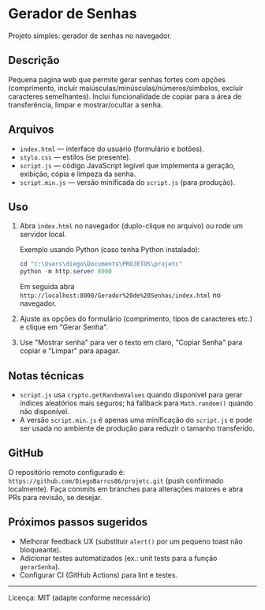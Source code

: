 # Gerador de Senhas

Projeto simples: gerador de senhas no navegador.

## Descrição
Pequena página web que permite gerar senhas fortes com opções (comprimento, incluir maiúsculas/minúsculas/números/símbolos, excluir caracteres semelhantes). Inclui funcionalidade de copiar para a área de transferência, limpar e mostrar/ocultar a senha.

## Arquivos
- `index.html` — interface do usuário (formulário e botões).
- `stylo.css` — estilos (se presente).
- `script.js` — código JavaScript legível que implementa a geração, exibição, cópia e limpeza da senha.
- `script.min.js` — versão minificada do `script.js` (para produção).

## Uso
1. Abra `index.html` no navegador (duplo-clique no arquivo) ou rode um servidor local.

   Exemplo usando Python (caso tenha Python instalado):

   ```powershell
   cd "c:\Users\diego\Documents\PROJETOS\projetc"
   python -m http.server 8000
   ```

   Em seguida abra `http://localhost:8000/Gerador%20de%20Senhas/index.html` no navegador.

2. Ajuste as opções do formulário (comprimento, tipos de caracteres etc.) e clique em "Gerar Senha".
3. Use "Mostrar senha" para ver o texto em claro, "Copiar Senha" para copiar e "Limpar" para apagar.

## Notas técnicas
- `script.js` usa `crypto.getRandomValues` quando disponível para gerar índices aleatórios mais seguros; há fallback para `Math.random()` quando não disponível.
- A versão `script.min.js` é apenas uma minificação do `script.js` e pode ser usada no ambiente de produção para reduzir o tamanho transferido.

## GitHub
O repositório remoto configurado é: `https://github.com/DiegoBarros86/projetc.git` (push confirmado localmente). Faça commits em branches para alterações maiores e abra PRs para revisão, se desejar.

## Próximos passos sugeridos
- Melhorar feedback UX (substituir `alert()` por um pequeno toast não bloqueante).
- Adicionar testes automatizados (ex.: unit tests para a função `gerarSenha`).
- Configurar CI (GitHub Actions) para lint e testes.

---
Licença: MIT (adapte conforme necessário)
